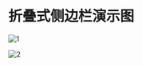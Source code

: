 # 折叠式侧边栏演示图

![1](https://github.com/M-Rainbow180/easy-demo-img.git/img/1.png)

![2](https://github.com/M-Rainbow180/easy-demo-img.git/img/1.png)
